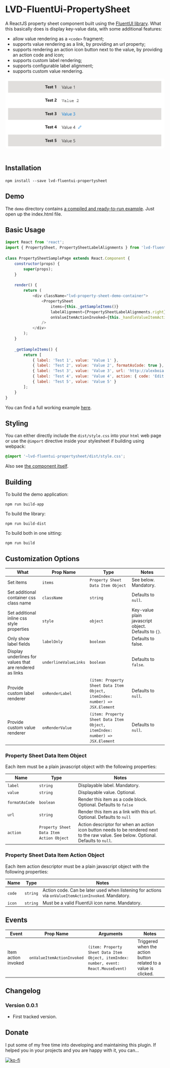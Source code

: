 # LVD-FluentUi-PropertySheet

A ReactJS property sheet component built using the [FluentUI library](https://github.com/microsoft/fluentui).
What this basically does is display key-value data, with some additional features:

- allow value rendering as a `<code>` fragment;
- supports value rendering as a link, by providing an url property;
- supports rendering an action icon button next to the value, by providing an action code and icon;
- supports custom label rendering;
- supports configurable label alignment;
- supports custom value rendering.

<p align="left">
	<img align="center" src="https://raw.githubusercontent.com/alexboia/LVD-FluentUi-PropertySheet/main/docs/Capture.png" style="margin-bottom: 20px; margin-right: 20px; border-radius: 5px;" />
</p>

## Installation
<a name="c-installation"></a>

`npm install --save lvd-fluentui-propertysheet`

## Demo
<a name="c-demo"></a>

The `demo` directory contains [a compiled and ready-to-run example](https://github.com/alexboia/LVD-FluentUi-PropertySheet/tree/main/demo). Just open up the index.html file.

## Basic Usage
<a name="c-basic-usage"></a>

```javascript
import React from 'react';
import { PropertySheet, PropertySheetLabelAlignments } from 'lvd-fluentui-propertysheet';

class PropertySheetSamplePage extends React.Component {
	constructor(props) {
		super(props);
	}

	render() {
		return (
			<div className="lvd-property-sheet-demo-container">
				<PropertySheet 
					items={this._getSampleItems()}
					labelAlignment={PropertySheetLabelAlignments.right}
					onValueItemActionInvoked={this._handleValueItemActionInvoked}
				/>
			</div>
		);
	}

	_getSampleItems() {
		return [
			{ label: 'Test 1', value: 'Value 1' },
			{ label: 'Test 2', value: 'Value 2', formatAsCode: true },
			{ label: 'Test 3', value: 'Value 3', url: 'http://alexboia.net' },
			{ label: 'Test 4', value: 'Value 4', action: { code: 'Edit', icon: 'Edit' } },
			{ label: 'Test 5', value: 'Value 5' }
		];
	}
}
```

You can find a full working example [here](https://github.com/alexboia/LVD-FluentUi-PropertySheet/blob/main/src/App.jsx).

## Styling
<a name="c-styling"></a>

You can either directly include the `dist/style.css` into your `html` web page or use the `@import` directive inside your stylesheet if building using webpack:

```css
@import '~lvd-fluentui-propertysheet/dist/style.css';
```

Also see [the component itself](https://github.com/alexboia/LVD-FluentUi-PropertySheet/blob/main/src/components/PropertySheet.jsx).


## Building
<a name="c-building"></a>

To build the demo application: 

```
npm run build-app
```

To build the library: 

```
npm run build-dist
```

To build both in one sitting: 

```
npm run build
```

## Customization Options
<a name="c-customization"></a>

| What | Prop Name | Type | Notes |
| --- | --- | --- | --- |
| Set items | `items` | `Property Sheet Data Item Object` | See below. Mandatory. |
| Set additional container css class name | `className` | `string` | Defaults to `null`. |
| Set additional inline css style properties | `style` | `object` | Key-value plain javascript object. Defaults to `{}`. |
| Only show label fields | `labelOnly` | `boolean` | Defaults to false. |
| Display underlines for values that are rendered as links | `underlineValueLinks` | `boolean` | Defaults to `false`. |
| Provide custom label renderer | `onRenderLabel` | `(item: Property Sheet Data Item Object, itemIndex: number) => JSX.Element` | Defaults to `null`. |
| Provide custom value renderer | `onRenderValue` | `(item: Property Sheet Data Item Object, itemIndex: number) => JSX.Element` | Defaults to `null`. |

### Property Sheet Data Item Object

Each item must be a plain javascript object with the following properties:

| Name | Type | Notes |
| --- | --- | --- |
| `label` | `string` | Displayable label. Mandatory. |
| `value` | `string` | Displayable value. Optional. |
| `formatAsCode` | `boolean` | Render this item as a code block. Optional. Defaults to `false` |
| `url` | `string` | Render this item as a link with this url. Optional. Defaults to `null` |
| `action` | `Property Sheet Data Item Action Object` | Action descriptor for when an action icon button needs to be rendered next to the raw value. See below. Optional. Defaults to `null`. |

### Property Sheet Data Item Action Object

Each item action descriptor must be a plain javascript object with the following properties:

| Name | Type | Notes |
| --- | --- | --- |
| `code` | `string` | Action code. Can be later used when listening for actions via `onValueItemActionInvoked`. Mandatory. |
| `icon` | `string` | Must be a valid FluentUi icon name. Mandatory. |

## Events
<a name="c-events"></a>

| Event | Prop Name | Arguments | Notes |
| --- | --- | --- | --- |
| Item action invoked | `onValueItemActionInvoked` | `(item: Property Sheet Data Item Object, itemIndex: number, event: React.MouseEvent)` | Triggered when the action button related to a value is clicked. |

## Changelog
<a name="c-changelog"></a>

### Version 0.0.1

- First tracked version.

## Donate
<a name="c-donate"></a>

I put some of my free time into developing and maintaining this plugin.
If helped you in your projects and you are happy with it, you can...

[![ko-fi](https://www.ko-fi.com/img/githubbutton_sm.svg)](https://ko-fi.com/Q5Q01KGLM)
